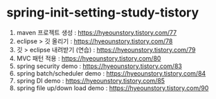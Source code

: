 # spring-init-setting-study-tistory

1. maven 프로젝트 생성 : https://hyeounstory.tistory.com/77
2. eclipse > 깃 올리기 : https://hyeounstory.tistory.com/78
3. 깃 > eclipse 내려받기 (연습) : https://hyeounstory.tistory.com/79
3. MVC 패턴 적용 : https://hyeounstory.tistory.com/80
4. spring security demo : https://hyeounstory.tistory.com/83
5. spring batch/scheduler demo : https://hyeounstory.tistory.com/84
6. spring DI demo : https://hyeounstory.tistory.com/85
7. spring file up/down load demo : https://hyeounstory.tistory.com/90
